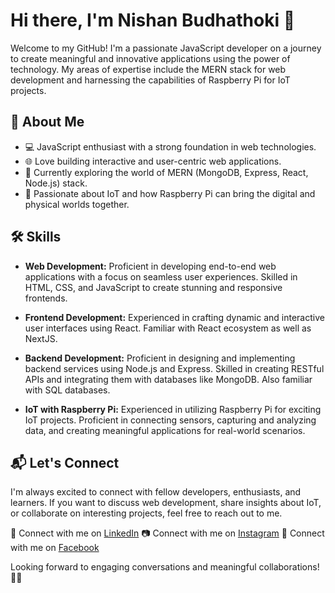 # Hi there, I'm Nishan Budhathoki 👋

Welcome to my GitHub! I'm a passionate JavaScript developer on a journey to create meaningful and innovative applications using the power of technology. My areas of expertise include the MERN stack for web development and harnessing the capabilities of Raspberry Pi for IoT projects.

## 🚀 About Me

- 💻 JavaScript enthusiast with a strong foundation in web technologies.
- 🌐 Love building interactive and user-centric web applications.
- 🌱 Currently exploring the world of MERN (MongoDB, Express, React, Node.js) stack.
- 🤖 Passionate about IoT and how Raspberry Pi can bring the digital and physical worlds together.

## 🛠️ Skills

- **Web Development:** Proficient in developing end-to-end web applications with a focus on seamless user experiences. Skilled in HTML, CSS, and JavaScript to create stunning and responsive frontends.

- **Frontend Development:** Experienced in crafting dynamic and interactive user interfaces using React. Familiar with React ecosystem as well as NextJS.

- **Backend Development:** Proficient in designing and implementing backend services using Node.js and Express. Skilled in creating RESTful APIs and integrating them with databases like MongoDB. Also familiar with SQL databases.

- **IoT with Raspberry Pi:** Experienced in utilizing Raspberry Pi for exciting IoT projects. Proficient in connecting sensors, capturing and analyzing data, and creating meaningful applications for real-world scenarios.

## 📬 Let's Connect

I'm always excited to connect with fellow developers, enthusiasts, and learners. If you want to discuss web development, share insights about IoT, or collaborate on interesting projects, feel free to reach out to me.

🔗 Connect with me on [LinkedIn](https://www.linkedin.com/in/nishan-budhathoki-58a092287/)
📷 Connect with me on [Instagram](https://www.instagram.com/nishan__budhathoki/)
📘 Connect with me on [Facebook](https://www.facebook.com/nissan.xetrii/)

Looking forward to engaging conversations and meaningful collaborations! 👩‍💻

<!--
**nishanbudhathoki2266/nishanbudhathoki2266** is a ✨ _special_ ✨ repository because its `README.md` (this file) appears on your GitHub profile.

Here are some ideas to get you started:

- 🔭 I’m currently working on ...
- 🌱 I’m currently learning ...
- 👯 I’m looking to collaborate on ...
- 🤔 I’m looking for help with ...
- 💬 Ask me about ...
- 📫 How to reach me: ...
- 😄 Pronouns: ...
- ⚡ Fun fact: ...
-->
